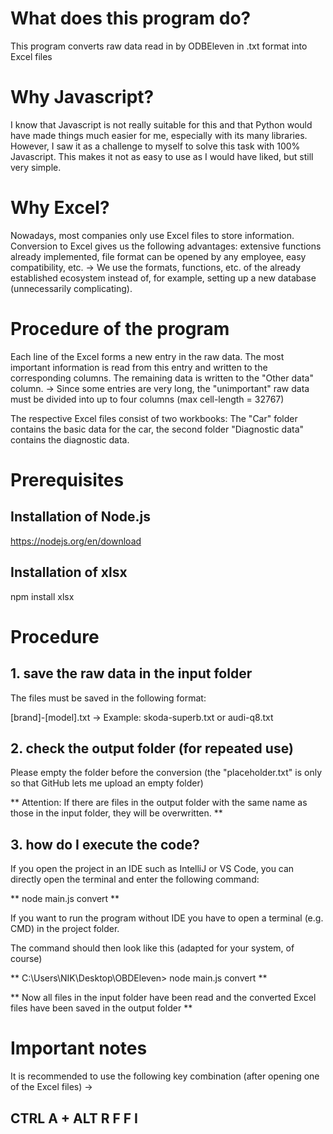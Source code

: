 # What does this program do? #
This program converts raw data read in by ODBEleven in .txt format into Excel files

# Why Javascript? #
I know that Javascript is not really suitable for this and that Python would have made things much easier for me, especially with its many libraries.
However, I saw it as a challenge to myself to solve this task with 100% Javascript. This makes it not as easy to use as I would have liked, but still very simple.

# Why Excel? #
Nowadays, most companies only use Excel files to store information. 
Conversion to Excel gives us the following advantages: extensive functions already implemented, file format can be opened by any employee, easy compatibility, etc. -> We use the formats, functions, etc. of the already established ecosystem instead of, for example, setting up a new database (unnecessarily complicating).

# Procedure of the program #
Each line of the Excel forms a new entry in the raw data. The most important information is read from this entry and written to the corresponding columns. The remaining data is written to the "Other data" column.
-> Since some entries are very long, the "unimportant" raw data must be divided into up to four columns (max cell-length = 32767)

The respective Excel files consist of two workbooks: The "Car" folder contains the basic data for the car, the second folder "Diagnostic data" contains the diagnostic data.

# Prerequisites #
## Installation of Node.js ##
https://nodejs.org/en/download
## Installation of xlsx ##
npm install xlsx

# Procedure #

## 1. save the raw data in the input folder ##
  The files must be saved in the following format: 

[brand]-[model].txt 
-> Example: skoda-superb.txt or audi-q8.txt 

## 2. check the output folder (for repeated use) ##
  Please empty the folder before the conversion (the "placeholder.txt" is only so that GitHub lets me upload an empty folder)

** Attention: If there are files in the output folder with the same name as those in the input folder, they will be overwritten. **

## 3. how do I execute the code? ##

If you open the project in an IDE such as IntelliJ or VS Code, you can directly open the terminal and enter the following command:

** node main.js convert **

If you want to run the program without IDE you have to open a terminal (e.g. CMD) in the project folder. 

The command should then look like this (adapted for your system, of course) 

** C:\Users\NIK\Desktop\OBDEleven> node main.js convert **

 ** Now all files in the input folder have been read and the converted Excel files have been saved in the output folder **

# Important notes

It is recommended to use the following key combination (after opening one of the Excel files) -> 

 ## CTRL A + ALT R F F I ##
